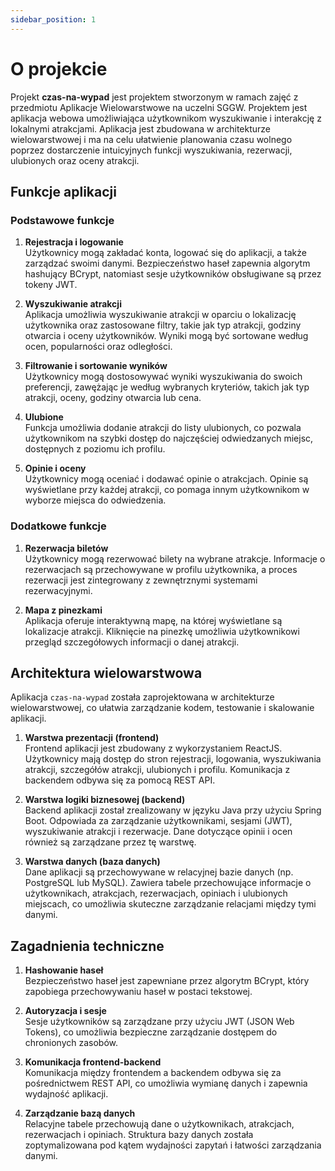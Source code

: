 ```yaml
---
sidebar_position: 1
---
```

# O projekcie

Projekt **czas-na-wypad** jest projektem stworzonym w ramach zajęć z przedmiotu Aplikacje Wielowarstwowe na uczelni SGGW. Projektem jest aplikacja webowa umożliwiająca użytkownikom wyszukiwanie i interakcję z lokalnymi atrakcjami. Aplikacja jest zbudowana w architekturze wielowarstwowej i ma na celu ułatwienie planowania czasu wolnego poprzez dostarczenie intuicyjnych funkcji wyszukiwania, rezerwacji, ulubionych oraz oceny atrakcji.

## Funkcje aplikacji

### Podstawowe funkcje

1. **Rejestracja i logowanie**  
   Użytkownicy mogą zakładać konta, logować się do aplikacji, a także zarządzać swoimi danymi. Bezpieczeństwo haseł zapewnia algorytm hashujący BCrypt, natomiast sesje użytkowników obsługiwane są przez tokeny JWT.

2. **Wyszukiwanie atrakcji**  
   Aplikacja umożliwia wyszukiwanie atrakcji w oparciu o lokalizację użytkownika oraz zastosowane filtry, takie jak typ atrakcji, godziny otwarcia i oceny użytkowników. Wyniki mogą być sortowane według ocen, popularności oraz odległości.

3. **Filtrowanie i sortowanie wyników**  
   Użytkownicy mogą dostosowywać wyniki wyszukiwania do swoich preferencji, zawężając je według wybranych kryteriów, takich jak typ atrakcji, oceny, godziny otwarcia lub cena.

4. **Ulubione**  
   Funkcja umożliwia dodanie atrakcji do listy ulubionych, co pozwala użytkownikom na szybki dostęp do najczęściej odwiedzanych miejsc, dostępnych z poziomu ich profilu.

5. **Opinie i oceny**  
   Użytkownicy mogą oceniać i dodawać opinie o atrakcjach. Opinie są wyświetlane przy każdej atrakcji, co pomaga innym użytkownikom w wyborze miejsca do odwiedzenia.

### Dodatkowe funkcje

1. **Rezerwacja biletów**  
   Użytkownicy mogą rezerwować bilety na wybrane atrakcje. Informacje o rezerwacjach są przechowywane w profilu użytkownika, a proces rezerwacji jest zintegrowany z zewnętrznymi systemami rezerwacyjnymi.

2. **Mapa z pinezkami**  
   Aplikacja oferuje interaktywną mapę, na której wyświetlane są lokalizacje atrakcji. Kliknięcie na pinezkę umożliwia użytkownikowi przegląd szczegółowych informacji o danej atrakcji.

## Architektura wielowarstwowa

Aplikacja `czas-na-wypad` została zaprojektowana w architekturze wielowarstwowej, co ułatwia zarządzanie kodem, testowanie i skalowanie aplikacji.

1. **Warstwa prezentacji (frontend)**  
   Frontend aplikacji jest zbudowany z wykorzystaniem ReactJS. Użytkownicy mają dostęp do stron rejestracji, logowania, wyszukiwania atrakcji, szczegółów atrakcji, ulubionych i profilu. Komunikacja z backendem odbywa się za pomocą REST API.

2. **Warstwa logiki biznesowej (backend)**  
   Backend aplikacji został zrealizowany w języku Java przy użyciu Spring Boot. Odpowiada za zarządzanie użytkownikami, sesjami (JWT), wyszukiwanie atrakcji i rezerwacje. Dane dotyczące opinii i ocen również są zarządzane przez tę warstwę.

3. **Warstwa danych (baza danych)**  
   Dane aplikacji są przechowywane w relacyjnej bazie danych (np. PostgreSQL lub MySQL). Zawiera tabele przechowujące informacje o użytkownikach, atrakcjach, rezerwacjach, opiniach i ulubionych miejscach, co umożliwia skuteczne zarządzanie relacjami między tymi danymi.

## Zagadnienia techniczne

1. **Hashowanie haseł**  
   Bezpieczeństwo haseł jest zapewniane przez algorytm BCrypt, który zapobiega przechowywaniu haseł w postaci tekstowej.

2. **Autoryzacja i sesje**  
   Sesje użytkowników są zarządzane przy użyciu JWT (JSON Web Tokens), co umożliwia bezpieczne zarządzanie dostępem do chronionych zasobów.

3. **Komunikacja frontend-backend**  
   Komunikacja między frontendem a backendem odbywa się za pośrednictwem REST API, co umożliwia wymianę danych i zapewnia wydajność aplikacji.

4. **Zarządzanie bazą danych**  
   Relacyjne tabele przechowują dane o użytkownikach, atrakcjach, rezerwacjach i opiniach. Struktura bazy danych została zoptymalizowana pod kątem wydajności zapytań i łatwości zarządzania danymi.
